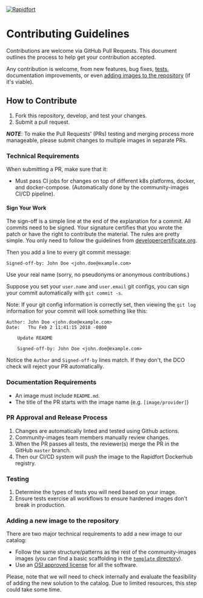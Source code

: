 [![Rapidfort](https://assets.website-files.com/6102f7f1589f985b19197b3d/61082629d82d1361e5835b58_rapidfort_logo-new.svg)](https://rapidfort.com) 

# Contributing Guidelines

Contributions are welcome via GitHub Pull Requests. This document outlines the process to help get your contribution accepted.

Any contribution is welcome, from new features, bug fixes, [tests](#testing), documentation improvements, or even [adding images to the repository](#adding-a-new-image-to-the-repository) (if it's viable).

## How to Contribute

1. Fork this repository, develop, and test your changes.
2. Submit a pull request.

***NOTE***: To make the Pull Requests' (PRs) testing and merging process more manageable, please submit changes to multiple images in separate PRs.

### Technical Requirements

When submitting a PR, make sure that it:
- Must pass CI jobs for changes on top of different k8s platforms, docker, and docker-compose. (Automatically done by the community-images CI/CD pipeline).

#### Sign Your Work

The sign-off is a simple line at the end of the explanation for a commit. All commits need to be signed. Your signature certifies that you wrote the patch or have the right to contribute the material. The rules are pretty simple. You only need to follow the guidelines from [developercertificate.org](https://developercertificate.org/).

Then you add a line to every git commit message:

    Signed-off-by: John Doe <john.doe@example.com>

Use your real name (sorry, no pseudonyms or anonymous contributions.)

Suppose you set your `user.name` and `user.email` git configs, you can sign your commit automatically with `git commit -s`.

Note: If your git config information is correctly set, then viewing the `git log` information for your commit will look something like this:

```
Author: John Doe <john.doe@example.com>
Date:   Thu Feb 2 11:41:15 2018 -0800

    Update README

    Signed-off-by: John Doe <john.doe@example.com>
```

Notice the `Author` and `Signed-off-by` lines match. If they don't, the DCO check will reject your PR automatically.

### Documentation Requirements

- An image must include `README.md`. 
- The title of the PR starts with the image name (e.g. `[image/provider]`)

### PR Approval and Release Process

1. Changes are automatically linted and tested using Github actions.
1. Community-images team members manually review changes.
1. When the PR passes all tests, the reviewer(s) merge the PR in the GitHub `master` branch.
1. Then our CI/CD system will push the image to the Rapidfort Dockerhub registry.

### Testing 

1. Determine the types of tests you will need based on your image.
1. Ensure tests exercise all workflows to ensure hardened images don't break in production.

### Adding a new image to the repository

There are two major technical requirements to add a new image to our catalog:
- Follow the same structure/patterns as the rest of the community-images images (you can find a basic scaffolding in the [`template` directory](https://github.com/rapidfort/community-images/tree/master/template)).
- Use an [OSI approved license](https://opensource.org/licenses) for all the software.

Please, note that we will need to check internally and evaluate the feasibility of adding the new solution to the catalog. Due to limited resources, this step could take some time.
